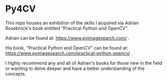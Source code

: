 # Py4CV
This repo houses an exhibition of the skills I acquired via Adrian Rosebrock's book entitled "Practical Python and OpenCV".

Adrian can be found at: https://www.pyimagesearch.com/ .

His book, "Practical Python and OpenCV" can be found at: https://www.pyimagesearch.com/practical-python-opencv/ .

I highly recommend any and all of Adrian's books for those new in the field or wanting to delve deeper and have a better understanding of the concepts.
